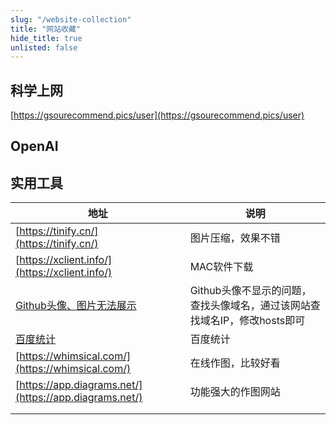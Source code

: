 ```yaml
---
slug: "/website-collection"
title: "网站收藏"
hide_title: true
unlisted: false
---
```


## 科学上网

[https://gsourecommend.pics/user](https://gsourecommend.pics/user)

## OpenAI

  

## 实用工具

| 地址  | 说明  |
| --- | --- |
| [https://tinify.cn/](https://tinify.cn/) | 图片压缩，效果不错 |
| [https://xclient.info/](https://xclient.info/) | MAC软件下载 |
| [Github头像、图片无法展示](https://githubusercontent.com.ipaddress.com/avatars.githubusercontent.com) | Github头像不显示的问题，查找头像域名，通过该网站查找域名IP，修改hosts即可 |
| [百度统计](https://tongji.baidu.com/web/10000320517/overview/index?siteId=16242821) | 百度统计 |
| [https://whimsical.com/](https://whimsical.com/) | 在线作图，比较好看 |
| [https://app.diagrams.net/](https://app.diagrams.net/) | 功能强大的作图网站 |
|     |     |
|     |     |

